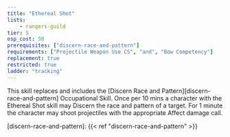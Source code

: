 ```yaml
---
title: "Ethereal Shot"
lists:
    - rangers-guild
tier: 5
osp_cost: 50
prerequisites: ["discern-race-and-pattern"]
requirements: ["Projectile Weapon Use CS", "and", "Bow Competency"]
replacement: true
restricted: true
ladder: "tracking"
---
```

This skill replaces and includes the [Discern Race and Pattern][discern-race-and-pattern] Occupational Skill. Once per 10 mins a character with the Ethereal Shot skill may Discern the race and pattern of a target. For 1 minute the character may shoot projectiles with the appropriate Affect damage call.

[discern-race-and-pattern]: {{< ref "discern-race-and-pattern" >}}